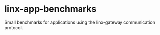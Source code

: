 linx-app-benchmarks
===================

Small benchmarks for applications using the linx-gateway communication protocol.
